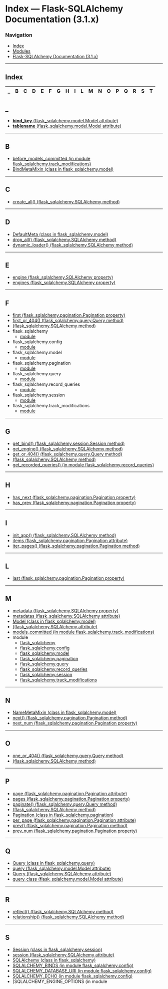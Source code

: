 # Index — Flask-SQLAlchemy Documentation (3.1.x)

### Navigation

- [Index](#index)
- [Modules](../py-modindex/ "Python Module Index") 
- [Flask-SQLAlchemy Documentation (3.1.x)](../)

---

## Index

| **_** | **B** | **C** | **D** | **E** | **F** | **G** | **H** | **I** | **L** | **M** | **N** | **O** | **P** | **Q** | **R** | **S** | **T** |
|-------|-------|-------|-------|-------|-------|-------|-------|-------|-------|-------|-------|-------|-------|-------|-------|-------|-------|

## _

- [__bind_key__ (flask_sqlalchemy.model.Model attribute)](../api/#flask_sqlalchemy.model.Model.__bind_key__)
- [__tablename__ (flask_sqlalchemy.model.Model attribute)](../api/#flask_sqlalchemy.model.Model.__tablename__)

---

## B

- [before_models_committed (in module flask_sqlalchemy.track_modifications)](../api/#flask_sqlalchemy.track_modifications.before_models_committed)
- [BindMetaMixin (class in flask_sqlalchemy.model)](../api/#flask_sqlalchemy.model.BindMetaMixin)

---

## C

- [create_all() (flask_sqlalchemy.SQLAlchemy method)](../api/#flask_sqlalchemy.SQLAlchemy.create_all)

---

## D

- [DefaultMeta (class in flask_sqlalchemy.model)](../api/#flask_sqlalchemy.model.DefaultMeta)
- [drop_all() (flask_sqlalchemy.SQLAlchemy method)](../api/#flask_sqlalchemy.SQLAlchemy.drop_all)
- [dynamic_loader() (flask_sqlalchemy.SQLAlchemy method)](../api/#flask_sqlalchemy.SQLAlchemy.dynamic_loader)

---

## E

- [engine (flask_sqlalchemy.SQLAlchemy property)](../api/#flask_sqlalchemy.SQLAlchemy.engine)
- [engines (flask_sqlalchemy.SQLAlchemy property)](../api/#flask_sqlalchemy.SQLAlchemy.engines)

---

## F

- [first (flask_sqlalchemy.pagination.Pagination property)](../api/#flask_sqlalchemy.pagination.Pagination.first)
- [first_or_404() (flask_sqlalchemy.query.Query method)](../api/#flask_sqlalchemy.query.Query.first_or_404)
- [(flask_sqlalchemy.SQLAlchemy method)](../api/#flask_sqlalchemy.SQLAlchemy.first_or_404)
- flask_sqlalchemy 
  - [module](../api/#module-flask_sqlalchemy)
- flask_sqlalchemy.config 
  - [module](../config/#module-flask_sqlalchemy.config)
- flask_sqlalchemy.model 
  - [module](../api/#module-flask_sqlalchemy.model)
- flask_sqlalchemy.pagination 
  - [module](../api/#module-flask_sqlalchemy.pagination)
- flask_sqlalchemy.query 
  - [module](../api/#module-flask_sqlalchemy.query)
- flask_sqlalchemy.record_queries 
  - [module](../api/#module-flask_sqlalchemy.record_queries)
- flask_sqlalchemy.session 
  - [module](../api/#module-flask_sqlalchemy.session)
- flask_sqlalchemy.track_modifications 
  - [module](../api/#module-flask_sqlalchemy.track_modifications)

---

## G

- [get_bind() (flask_sqlalchemy.session.Session method)](../api/#flask_sqlalchemy.session.Session.get_bind)
- [get_engine() (flask_sqlalchemy.SQLAlchemy method)](../api/#flask_sqlalchemy.SQLAlchemy.get_engine)
- [get_or_404() (flask_sqlalchemy.query.Query method)](../api/#flask_sqlalchemy.query.Query.get_or_404)
- [(flask_sqlalchemy.SQLAlchemy method)](../api/#flask_sqlalchemy.SQLAlchemy.get_or_404)
- [get_recorded_queries() (in module flask_sqlalchemy.record_queries)](../api/#flask_sqlalchemy.record_queries.get_recorded_queries)

---

## H

- [has_next (flask_sqlalchemy.pagination.Pagination property)](../api/#flask_sqlalchemy.pagination.Pagination.has_next)
- [has_prev (flask_sqlalchemy.pagination.Pagination property)](../api/#flask_sqlalchemy.pagination.Pagination.has_prev)

---

## I

- [init_app() (flask_sqlalchemy.SQLAlchemy method)](../api/#flask_sqlalchemy.SQLAlchemy.init_app)
- [items (flask_sqlalchemy.pagination.Pagination attribute)](../api/#flask_sqlalchemy.pagination.Pagination.items)
- [iter_pages() (flask_sqlalchemy.pagination.Pagination method)](../api/#flask_sqlalchemy.pagination.Pagination.iter_pages)

---

## L

- [last (flask_sqlalchemy.pagination.Pagination property)](../api/#flask_sqlalchemy.pagination.Pagination.last)

---

## M

- [metadata (flask_sqlalchemy.SQLAlchemy property)](../api/#flask_sqlalchemy.SQLAlchemy.metadata)
- [metadatas (flask_sqlalchemy.SQLAlchemy attribute)](../api/#flask_sqlalchemy.SQLAlchemy.metadatas)
- [Model (class in flask_sqlalchemy.model)](../api/#flask_sqlalchemy.model.Model)
- [(flask_sqlalchemy.SQLAlchemy attribute)](../api/#flask_sqlalchemy.SQLAlchemy.Model)
- [models_committed (in module flask_sqlalchemy.track_modifications)](../api/#flask_sqlalchemy.track_modifications.models_committed)
- module 
  - [flask_sqlalchemy](../api/#module-flask_sqlalchemy)
  - [flask_sqlalchemy.config](../config/#module-flask_sqlalchemy.config)
  - [flask_sqlalchemy.model](../api/#module-flask_sqlalchemy.model)
  - [flask_sqlalchemy.pagination](../api/#module-flask_sqlalchemy.pagination)
  - [flask_sqlalchemy.query](../api/#flask_sqlalchemy.query)
  - [flask_sqlalchemy.record_queries](../api/#module-flask_sqlalchemy.record_queries)
  - [flask_sqlalchemy.session](../api/#module-flask_sqlalchemy.session)
  - [flask_sqlalchemy.track_modifications](../api/#module-flask_sqlalchemy.track_modifications)

---

## N

- [NameMetaMixin (class in flask_sqlalchemy.model)](../api/#flask_sqlalchemy.model.NameMetaMixin)
- [next() (flask_sqlalchemy.pagination.Pagination method)](../api/#flask_sqlalchemy.pagination.Pagination.next)
- [next_num (flask_sqlalchemy.pagination.Pagination property)](../api/#flask_sqlalchemy.pagination.Pagination.next_num)

---

## O

- [one_or_404() (flask_sqlalchemy.query.Query method)](../api/#flask_sqlalchemy.query.Query.one_or_404)
- [(flask_sqlalchemy.SQLAlchemy method)](../api/#flask_sqlalchemy.SQLAlchemy.one_or_404)

---

## P

- [page (flask_sqlalchemy.pagination.Pagination attribute)](../api/#flask_sqlalchemy.pagination.Pagination.page)
- [pages (flask_sqlalchemy.pagination.Pagination property)](../api/#flask_sqlalchemy.pagination.Pagination.pages)
- [paginate() (flask_sqlalchemy.query.Query method)](../api/#flask_sqlalchemy.query.Query.paginate)
- [(flask_sqlalchemy.SQLAlchemy method)](../api/#flask_sqlalchemy.SQLAlchemy.paginate)
- [Pagination (class in flask_sqlalchemy.pagination)](../api/#flask_sqlalchemy.pagination.Pagination)
- [per_page (flask_sqlalchemy.pagination.Pagination attribute)](../api/#flask_sqlalchemy.pagination.Pagination.per_page)
- [prev() (flask_sqlalchemy.pagination.Pagination method)](../api/#flask_sqlalchemy.pagination.Pagination.prev)
- [prev_num (flask_sqlalchemy.pagination.Pagination property)](../api/#flask_sqlalchemy.pagination.Pagination.prev_num)

---

## Q

- [Query (class in flask_sqlalchemy.query)](../api/#flask_sqlalchemy.query.Query)
- [query (flask_sqlalchemy.model.Model attribute)](../api/#flask_sqlalchemy.model.Model.query)
- [Query (flask_sqlalchemy.SQLAlchemy attribute)](../api/#flask_sqlalchemy.SQLAlchemy.Query)
- [query_class (flask_sqlalchemy.model.Model attribute)](../api/#flask_sqlalchemy.model.Model.query_class)

---

## R

- [reflect() (flask_sqlalchemy.SQLAlchemy method)](../api/#flask_sqlalchemy.SQLAlchemy.reflect)
- [relationship() (flask_sqlalchemy.SQLAlchemy method)](../api/#flask_sqlalchemy.SQLAlchemy.relationship)

---

## S

- [Session (class in flask_sqlalchemy.session)](../api/#flask_sqlalchemy.session.Session)
- [session (flask_sqlalchemy.SQLAlchemy attribute)](../api/#flask_sqlalchemy.SQLAlchemy.session)
- [SQLAlchemy (class in flask_sqlalchemy)](../api/#flask_sqlalchemy.SQLAlchemy)
- [SQLALCHEMY_BINDS (in module flask_sqlalchemy.config)](../config/#flask_sqlalchemy.config.SQLALCHEMY_BINDS)
- [SQLALCHEMY_DATABASE_URI (in module flask_sqlalchemy.config)](../config/#flask_sqlalchemy.config.SQLALCHEMY_DATABASE_URI)
- [SQLALCHEMY_ECHO (in module flask_sqlalchemy.config)](../config/#flask_sqlalchemy.config.SQLALCHEMY_ECHO)
- [SQLALCHEMY_ENGINE_OPTIONS (in module